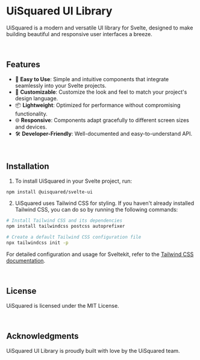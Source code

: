 # UiSquared UI Library

UiSquared is a modern and versatile UI library for Svelte, designed to make building beautiful and responsive user interfaces a breeze.

<br />

## Features

- 🚀 **Easy to Use**: Simple and intuitive components that integrate seamlessly into your Svelte projects.
- 🎨 **Customizable**: Customize the look and feel to match your project's design language.
- 📦 **Lightweight**: Optimized for performance without compromising functionality.
- 🌐 **Responsive**: Components adapt gracefully to different screen sizes and devices.
- 🛠️ **Developer-Friendly**: Well-documented and easy-to-understand API.

<br />

## Installation

1. To install UiSquared in your Svelte project, run:

```bash
npm install @uisquared/svelte-ui
```

2. UiSquared uses Tailwind CSS for styling. If you haven't already installed Tailwind CSS, you can do so by running the following commands:

```bash
# Install Tailwind CSS and its dependencies
npm install tailwindcss postcss autoprefixer

# Create a default Tailwind CSS configuration file
npx tailwindcss init -p
```
For detailed configuration and usage for Sveltekit, refer to the [Tailwind CSS documentation](https://tailwindcss.com/docs/guides/sveltekit).


<br />

## License

UiSquared is licensed under the MIT License.

<br />

## Acknowledgments

UiSquared UI Library is proudly built with love by the UiSquared team.
